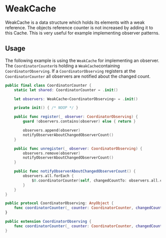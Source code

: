 # WeakCache

WeakCache is a data structure which holds its elements with a weak reference. The objects reference counter is not increased by adding it to this Cache. This is very useful for example implementing observer patterns.

## Usage

The following example is using the `WeakCache` for implementing an observer. The `CoordinatorCounter`is holding a `WeakCache`containing `CoordinatorObserving`. If a `CoordinatorObserving` registers at the `CoordinatorCounter` all observers are notified about the changed count.

```swift
public final class CoordinatorCounter {
    static let shared: CoordinatorCounter = .init()

    let observers: WeakCache<CoordinatorObserving> = .init()

    private init() { /* NOOP */ }

    public func register(_ observer: CoordinatorObserving) {
        guard !observers.contains(observer) else { return }

        observers.append(observer)
        notifyObserverAboutChangedObserverCount()
    }

    public func unregister(_ observer: CoordinatorObserving) {
        observers.remove(observer)
        notifyObserverAboutChangedObserverCount()
    }

    public func notifyObserverAboutChangedObserverCount() {
        observers.all.forEach {
            $0.coordinatorCounter(self, changedCountTo: observers.all.count)
        }
    }
}

public protocol CoordinatorObserving: AnyObject {
    func coordinatorCounter(_ counter: CoordinatorCounter, changedCountTo count: Int)
}

public extension CoordinatorObserving {
    func coordinatorCounter(_ counter: CoordinatorCounter, changedCountTo count: Int) { /* NOOP */ }
}

```



